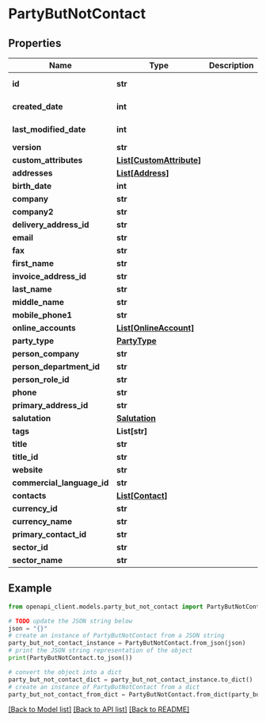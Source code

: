 # PartyButNotContact


## Properties

Name | Type | Description | Notes
------------ | ------------- | ------------- | -------------
**id** | **str** |  | [optional] [readonly] 
**created_date** | **int** |  | [optional] [readonly] 
**last_modified_date** | **int** |  | [optional] [readonly] 
**version** | **str** |  | [optional] 
**custom_attributes** | [**List[CustomAttribute]**](CustomAttribute.md) |  | [optional] 
**addresses** | [**List[Address]**](Address.md) |  | [optional] 
**birth_date** | **int** |  | [optional] 
**company** | **str** |  | [optional] 
**company2** | **str** |  | [optional] 
**delivery_address_id** | **str** |  | [optional] 
**email** | **str** |  | [optional] 
**fax** | **str** |  | [optional] 
**first_name** | **str** |  | [optional] 
**invoice_address_id** | **str** |  | [optional] 
**last_name** | **str** |  | [optional] 
**middle_name** | **str** |  | [optional] 
**mobile_phone1** | **str** |  | [optional] 
**online_accounts** | [**List[OnlineAccount]**](OnlineAccount.md) |  | [optional] 
**party_type** | [**PartyType**](PartyType.md) |  | [optional] 
**person_company** | **str** |  | [optional] 
**person_department_id** | **str** |  | [optional] 
**person_role_id** | **str** |  | [optional] 
**phone** | **str** |  | [optional] 
**primary_address_id** | **str** |  | [optional] 
**salutation** | [**Salutation**](Salutation.md) |  | [optional] 
**tags** | **List[str]** |  | [optional] 
**title** | **str** |  | [optional] 
**title_id** | **str** |  | [optional] 
**website** | **str** |  | [optional] 
**commercial_language_id** | **str** |  | [optional] 
**contacts** | [**List[Contact]**](Contact.md) |  | [optional] 
**currency_id** | **str** |  | [optional] 
**currency_name** | **str** |  | [optional] 
**primary_contact_id** | **str** |  | [optional] 
**sector_id** | **str** |  | [optional] 
**sector_name** | **str** |  | [optional] 

## Example

```python
from openapi_client.models.party_but_not_contact import PartyButNotContact

# TODO update the JSON string below
json = "{}"
# create an instance of PartyButNotContact from a JSON string
party_but_not_contact_instance = PartyButNotContact.from_json(json)
# print the JSON string representation of the object
print(PartyButNotContact.to_json())

# convert the object into a dict
party_but_not_contact_dict = party_but_not_contact_instance.to_dict()
# create an instance of PartyButNotContact from a dict
party_but_not_contact_from_dict = PartyButNotContact.from_dict(party_but_not_contact_dict)
```
[[Back to Model list]](../README.md#documentation-for-models) [[Back to API list]](../README.md#documentation-for-api-endpoints) [[Back to README]](../README.md)


